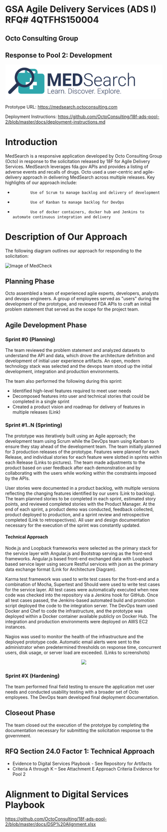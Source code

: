 # GSA Agile Delivery Services (ADS I) RFQ# 4QTFHS150004 #
## Octo Consulting Group ##
## Response to Pool 2: Development ##

<p align="center">
  <img src="https://github.com/OctoConsulting/18f-ads-pool-2/blob/master/docs/Images/medsearch%20logo.png?raw=true">
</p>
 
Prototype URL: 
<https://medsearch.octoconsulting.com>

Deployment Instructions:
<https://github.com/OctoConsulting/18f-ads-pool-2/blob/master/docs/deployment-instructions.md>

# Introduction #
MedSearch is a responsive application developed by Octo Consulting Group (Octo) in response to the solicitation released by 18F for Agile Delivery Services. MedSearch leverages fda.gov APIs and provides a listing of adverse events and recalls of drugs. Octo used a user-centric and agile-delivery approach in delivering MedSearch across multiple releases. Key highlights of our approach include:
*             Use of Scrum to manage backlog and delivery of development
*             Use of Kanban to manage backlog for DevOps
*             Use of docker containers, docker hub and Jenkins to automate continuous integration and delivery
 
# Description of Our Approach #
The following diagram outlines our approach for responding to the solicitation:
 
![Image of MedCheck](https://github.com/OctoConsulting/18f-ads-pool-3/blob/master/docs/images/approach.png?raw=true)
 
## Planning Phase ##
Octo assembled a team of experienced agile experts, developers, analysts and devops engineers. A group of employees served as "users" during the development of the prototype, and reviewed FDA APIs to craft an initial problem statement that served as the scope for the project team.
 
## Agile Development Phase ##
### Sprint #0 (Planning) ###
The team reviewed the problem statement and analyzed datasets to understand the API and data, which drove the architecture definition and development of initial user experience artifacts.  An open, modern technology stack was selected and the devops team stood up the initial development, integration and production environments. 
 
The team also performed the following during this sprint:
* Identified high-level features required to meet user needs
* Decomposed features into user and technical stories that could be completed in a single sprint
* Created a product vision and roadmap for delivery of features in multiple releases (Link)
 
### Sprint #1..N (Sprinting) ###
The prototype was iteratively built using an Agile approach; the development team using Scrum while the DevOps team using Kanban to ensure they stay ahead of the development team. The team initially planned for 3 production releases of the prototype. Features were planned for each Release, and individual stories for each feature were slotted in sprints within each Release (Links to pictures). The team made adjustments to the product based on user feedback after each demonstration and by collaborating with the users while working within the constraints imposed by the APIs.
 
User stories were documented in a product backlog, with multiple versions reflecting the changing features identified by our users (Link to backlog). The team planned stories to be completed in each sprint, estimated story points, and reviewed completed stories with the Product Manager. At the end of each sprint, a product demo was conducted, feedback collected, product deployed to production, and a sprint review and retrospective completed (Link to retrospectives).  All user and design documentation necessary for the execution of the sprint was constantly updated.
 
#### Technical Approach ####
Node.js and Loopback frameworks were selected as the primary stack for the service layer with Angular.js and Bootstrap serving as the front-end frameworks. Angular.js based front-end exchanged data with Loopback based service layer using secure Restful services with json as the primary data exchange format (Link for Architecture Diagram).
 
Karma test framework was used to write test cases for the front-end and a combination of Mocha, Supertest and Should were used to write test cases for the service layer. All test cases were automatically executed when new code was checked into the repository via a Jenkins hook for GitHub.  Once all test cases passed, the Jenkins-based automated build and promotion script deployed the code to the integration server. The DevOps team used Docker and Chef to code the infrastructure, and the prototype was deployed within a Docker container available publicly on Docker Hub. The integration and production environments were deployed on AWS EC2 instances.
 
Nagios was used to monitor the health of the infrastructure and the deployed prototype code.  Automatic email alerts were sent to the administrator when predetermined thresholds on response time, concurrent users, disk usage, or server load are exceeded. (Links to screenshots)
 
<p align="center">
<img src="https://github.com/OctoConsulting/18f-ads-pool-3/blob/master/docs/images/techstack.png?raw=true">
</p>
 
### Sprint #X (Hardening) ###
 
The team performed final field testing to ensure the application met user needs and conducted usability testing with a broader set of Octo employees. The DevOps team developed final deployment documentation.
 
## Closeout Phase ##
 
The team closed out the execution of the prototype by completing the documentation necessary for submitting the solicitation response to the government.
 
## RFQ Section 24.0 Factor 1: Technical Approach ##
*   Evidence to Digital Services Playbook - See Repository for Artifacts
*   Criteria A through K – See Attachment E Approach Criteria Evidence for Pool 2

# Alignment to Digital Services Playbook #

<https://github.com/OctoConsulting/18f-ads-pool-2/blob/master/docs/DSP%20Alignment.xlsx>
